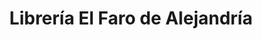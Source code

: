 ---
title: "Librería El Faro de Alejandría"
url: /azul/libreria-el-faro-de-alejandria/
shop: libros
---